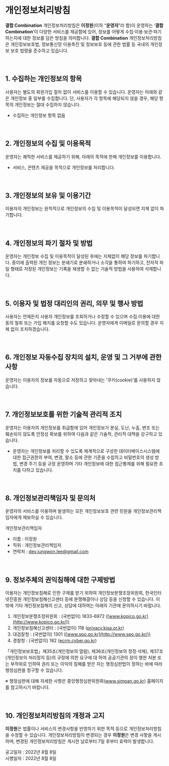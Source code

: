 # 개인정보처리방침

**결합 Combination** 개인정보처리방침은 **이정원**(이하 “**운영자**”라 함)이 운영하는 ‘**결합 Combination**’이 다양한 서비스를 제공함에 있어, 정보를 어떻게 수집·이용·보관·파기하는지에 대한 정보를 담은 방침을 의미합니다. **결합 Combination** 개인정보처리방침은 개인정보보호법, 정보통신망 이용촉진 및 정보보호 등에 관한 법률 등 국내의 개인정보 보호 법령을 준수하고 있습니다.
<br/><br/><br/>

## 1. 수집하는 개인정보의 항목

사용자는 별도의 회원가입 절차 없이 서비스를 이용할 수 있습니다. 운영자는 아래와 같은 개인정보 중 일부를 수집합니다. 단, 사용자가 각 항목에 해당되지 않을 경우, 해당 항목의 개인정보는 절대 수집하지 않습니다.

- 수집하는 개인정보 항목 없음
<br/><br/><br/>

## 2. 개인정보의 수집 및 이용목적

운영자는 쾌적한 서비스를 제공하기 위해, 아래의 목적에 한해 개인정보를 이용합니다.

- 서비스, 콘텐츠 제공을 목적으로 개인정보를 처리합니다.
<br/><br/><br/>

## 3. 개인정보의 보유 및 이용기간

이용자의 개인정보는 원칙적으로 개인정보의 수집 및 이용목적이 달성되면 지체 없이 파기합니다.
<br/><br/><br/>

## 4. 개인정보의 파기 절차 및 방법

운영자는 개인정보 수집 및 이용목적이 달성된 후에는 지체없이 해당 정보를 파기합니다. 종이에 출력된 개인 정보는 분쇄기로 분쇄하거나 소각을 통하여 파기하고, 전자적 파일 형태로 저장된 개인정보는 기록을 재생할 수 없는 기술적 방법을 사용하여 삭제합니다.
<br/><br/><br/>

## 5. 이용자 및 법정 대리인의 권리, 의무 및 행사 방법

사용자는 언제든지 사용자 개인정보를 조회하거나 수정할 수 있으며 수집∙이용에 대한 동의 철회 또는 가입 해지를 요청할 수도 있습니다. 운영자에게 이메일로 문의할 경우 지체 없이 조치하겠습니다.
<br/><br/><br/>

## 6. 개인정보 자동수집 장치의 설치, 운영 및 그 거부에 관한 사항

운영자는 이용자의 정보를 자동으로 저장하고 찾아내는 ‘쿠키(cookie)’를 사용하지 않습니다.
<br/><br/><br/>

## 7. 개인정보보호를 위한 기술적 관리적 조치

운영자는 이용자의 개인정보를 취급함에 있어 개인정보가 분실, 도난, 누출, 변조 또는 훼손되지 않도록 안정성 확보를 위하여 다음과 같은 기술적, 관리적 대책을 강구하고 있습니다.

- 운영자는 개인정보를 처리할 수 있도록 체계적으로 구성한 데이터베이스시스템에 대한 접근권한의 부여, 변경, 말소 등에 관한 기준을 수립하고 비밀번호의 생성 방법, 변경 주기 등을 규정 운영하며 기타 개인정보에 대한 접근통제를 위해 필요한 조치를 다하고 있습니다.
<br/><br/><br/>

## 8. 개인정보관리책임자 및 문의처

운영자의 서비스를 이용하며 발생하는 모든 개인정보보호 관련 민원을 개인정보관리책임자에게 제보하실 수 있습니다.

개인정보관리책임자
- 이름 : 이정원
- 직위 : 개인정보관리책임자
- 연락처 : dev.jungwon.lee@gmail.com
<br/><br/><br/>

## 9. 정보주체의 권익침해에 대한 구제방법

이용자는 개인정보침해로 인한 구제를 받기 위하여 개인정보분쟁조정위원회, 한국인터넷진흥원 개인정보침해신고센터 등에 분쟁해결이나 상담 등을 신청할 수 있습니다. 이 밖에 기타 개인정보침해의 신고, 상담에 대하여는 아래의 기관에 문의하시기 바랍니다.

1. 개인정보분쟁조정위원회 : (국번없이) 1833-6972 ([www.kopico.go.kr](http://www.kopico.go.kr/))
2. 개인정보침해신고센터 : (국번없이) 118 ([privacy.kisa.or.kr](http://privacy.kisa.or.kr/))
3. 대검찰청 : (국번없이) 1301 ([www.spo.go.kr](http://www.spo.go.kr/))
4. 경찰청 : (국번없이) 182 ([ecrm.cyber.go.kr](http://ecrm.cyber.go.kr/))

「개인정보보호법」제35조(개인정보의 열람), 제36조(개인정보의 정정·삭제), 제37조(개인정보의 처리정지 등)의 규정에 의한 요구에 대 하여 공공기관의 장이 행한 처분 또는 부작위로 인하여 권리 또는 이익의 침해를 받은 자는 행정심판법이 정하는 바에 따라 행정심판을 청구할 수 있습니다.

※ 행정심판에 대해 자세한 사항은 중앙행정심판위원회(www.simpan.go.kr) 홈페이지를 참고하시기 바랍니다.
<br/><br/><br/>

## 10. ****개인정보처리방침의 개정과 고지****

**이정원**은 법률이나 서비스의 변경사항을 반영하기 위한 목적 등으로 개인정보처리방침을 수정할 수 있습니다. 개인정보처리방침이 변경되는 경우 **이정원**은 변경 사항을 게시하며, 변경된 개인정보처리방침은 게시한 날로부터 7일 후부터 효력이 발생합니다.

공고일자 : 2022년 8월 8일  
시행일자 : 2022년 8월 8일
